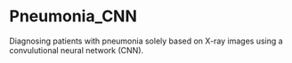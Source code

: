 # Pneumonia_CNN
Diagnosing patients with pneumonia solely based on X-ray images using a convulutional neural network (CNN). 
